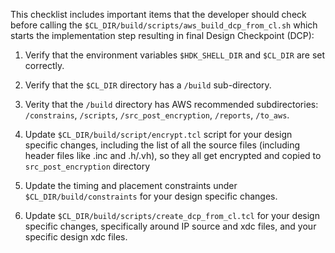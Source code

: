This checklist includes important items that the developer should check before calling the `$CL_DIR/build/scripts/aws_build_dcp_from_cl.sh` which starts the implementation step resulting in final Design Checkpoint (DCP):

1. Verify that the environment variables `$HDK_SHELL_DIR` and `$CL_DIR` are set correctly.
  
2. Verify that the `$CL_DIR` directory has a `/build` sub-directory.

3. Verity that the `/build` directory has AWS recommended subdirectories: `/constrains`, `/scripts`, `/src_post_encryption`, `/reports`, `/to_aws`.

4. Update `$CL_DIR/build/script/encrypt.tcl` script for your design specific changes, including the list of all the source files (including header files like .inc and .h/.vh), so they all get encrypted and copied to `src_post_encryption` directory

5. Update the timing and placement constraints under `$CL_DIR/build/constraints` for your design specific changes.

6. Update `$CL_DIR/build/scripts/create_dcp_from_cl.tcl` for your design specific changes, specifically around IP source and xdc files, and your specific design xdc files.
